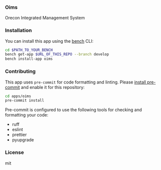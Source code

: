 ### Oims

Orecon Integrated Management System

### Installation

You can install this app using the [bench](https://github.com/frappe/bench) CLI:

```bash
cd $PATH_TO_YOUR_BENCH
bench get-app $URL_OF_THIS_REPO --branch develop
bench install-app oims
```

### Contributing

This app uses `pre-commit` for code formatting and linting. Please [install pre-commit](https://pre-commit.com/#installation) and enable it for this repository:

```bash
cd apps/oims
pre-commit install
```

Pre-commit is configured to use the following tools for checking and formatting your code:

- ruff
- eslint
- prettier
- pyupgrade

### License

mit
